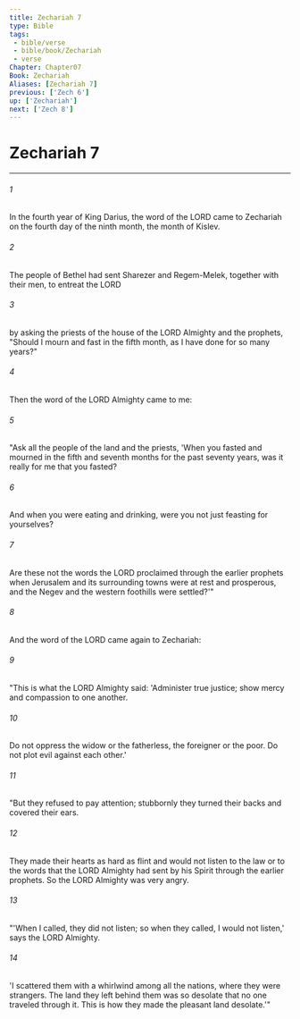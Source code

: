 ```yaml
---
title: Zechariah 7
type: Bible
tags:
 - bible/verse
 - bible/book/Zechariah
 - verse
Chapter: Chapter07
Book: Zechariah
Aliases: [Zechariah 7]
previous: ['Zech 6']
up: ['Zechariah']
next: ['Zech 8']
---
```

# Zechariah 7

***


###### 1 
In the fourth year of King Darius, the word of the LORD came to Zechariah on the fourth day of the ninth month, the month of Kislev. 

###### 2 
The people of Bethel had sent Sharezer and Regem-Melek, together with their men, to entreat the LORD 

###### 3 
by asking the priests of the house of the LORD Almighty and the prophets, "Should I mourn and fast in the fifth month, as I have done for so many years?" 

###### 4 
Then the word of the LORD Almighty came to me: 

###### 5 
"Ask all the people of the land and the priests, 'When you fasted and mourned in the fifth and seventh months for the past seventy years, was it really for me that you fasted? 

###### 6 
And when you were eating and drinking, were you not just feasting for yourselves? 

###### 7 
Are these not the words the LORD proclaimed through the earlier prophets when Jerusalem and its surrounding towns were at rest and prosperous, and the Negev and the western foothills were settled?'" 

###### 8 
And the word of the LORD came again to Zechariah: 

###### 9 
"This is what the LORD Almighty said: 'Administer true justice; show mercy and compassion to one another. 

###### 10 
Do not oppress the widow or the fatherless, the foreigner or the poor. Do not plot evil against each other.' 

###### 11 
"But they refused to pay attention; stubbornly they turned their backs and covered their ears. 

###### 12 
They made their hearts as hard as flint and would not listen to the law or to the words that the LORD Almighty had sent by his Spirit through the earlier prophets. So the LORD Almighty was very angry. 

###### 13 
"'When I called, they did not listen; so when they called, I would not listen,' says the LORD Almighty. 

###### 14 
'I scattered them with a whirlwind among all the nations, where they were strangers. The land they left behind them was so desolate that no one traveled through it. This is how they made the pleasant land desolate.'" 
